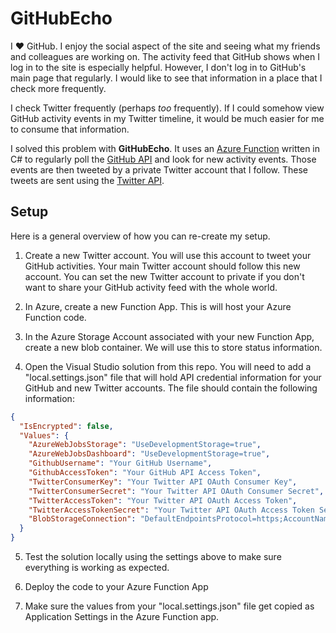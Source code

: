 # GitHubEcho

I :heart: GitHub.  I enjoy the social aspect of the site and seeing what my
friends and colleagues are working on.  The activity feed that GitHub shows
when I log in to the site is especially helpful.  However, I don't log in to
GitHub's main page that regularly.  I would like to see that information in a
place that I check more frequently.

I check Twitter frequently (perhaps *too* frequently).  If I could somehow view
GitHub activity events in my Twitter timeline, it would be much easier for me
to consume that information.

I solved this problem with **GitHubEcho**.  It uses an
[Azure Function](https://azure.microsoft.com/services/functions) written in C#
to regularly poll the [GitHub API](https://developer.github.com/v3/) and look
for new activity events.  Those events are then tweeted by a private Twitter
account that I follow.  These tweets are sent using the
[Twitter API](https://developer.twitter.com/).

## Setup
Here is a general overview of how you can re-create my setup.

1. Create a new Twitter account.  You will use this account to tweet your
GitHub activities.  Your main Twitter account should follow this new account.
You can set the new Twitter account to private if you don't want to share your
GitHub activity feed with the whole world.

2. In Azure, create a new Function App.  This is will host your Azure Function
code.

3. In the Azure Storage Account associated with your new Function App, create
a new blob container.  We will use this to store status information.

4. Open the Visual Studio solution from this repo.  You will need to add a
"local.settings.json" file that will hold API credential information for your
GitHub and new Twitter accounts.  The file should contain the following
information:
```json
{
  "IsEncrypted": false,
  "Values": {
    "AzureWebJobsStorage": "UseDevelopmentStorage=true",
    "AzureWebJobsDashboard": "UseDevelopmentStorage=true",
    "GithubUsername": "Your GitHub Username",
    "GithubAccessToken": "Your GitHub API Access Token",
    "TwitterConsumerKey": "Your Twitter API OAuth Consumer Key",
    "TwitterConsumerSecret": "Your Twitter API OAuth Consumer Secret",
    "TwitterAccessToken": "Your Twitter API OAuth Access Token",
    "TwitterAccessTokenSecret": "Your Twitter API OAuth Access Token Secret",
    "BlobStorageConnection": "DefaultEndpointsProtocol=https;AccountName=YOURSTORAGEACCOUNTNAME;AccountKey=YOURSTORAGEACCOUNT KEY;EndpointSuffix=core.windows.net"
  }
}
```

5. Test the solution locally using the settings above to make sure everything is
working as expected.

6. Deploy the code to your Azure Function App

7. Make sure the values from your "local.settings.json" file get copied as
Application Settings in the Azure Function app.
